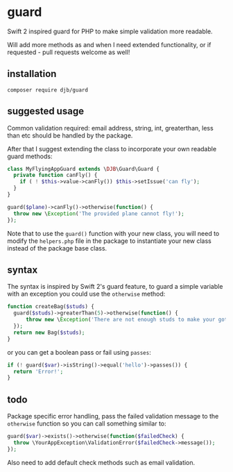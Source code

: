 # guard
Swift 2 inspired guard for PHP to make simple validation more readable.

Will add more methods as and when I need extended functionality, or if requested - pull requests welcome as well!

## installation
`composer require djb/guard`

## suggested usage
Common validation required: email address, string, int, greaterthan, less than etc should be handled by the package.

After that I suggest extending the class to incorporate your own readable guard methods:

```php
class MyFlyingAppGuard extends \DJB\Guard\Guard {
  private function canFly() {
    if ( ! $this->value->canFly()) $this->setIssue('can fly');
  }
}
```

```php
guard($plane)->canFly()->otherwise(function() {
  throw new \Exception('The provided plane cannot fly!');
});
```

Note that to use the `guard()` function with your new class, you will need to modify the `helpers.php` file in the package to instantiate your new class instead of the package base class.

## syntax
The syntax is inspired by Swift 2's guard feature, to guard a simple variable with an exception you could use the `otherwise` method:

```php
function createBag($studs) {
  guard($studs)->greaterThan(5)->otherwise(function() {
	  throw new \Exception('There are not enough studs to make your gothic bag!');
  });
  return new Bag($studs);
}
```

or you can get a boolean pass or fail using `passes`:

```php
if (! guard($var)->isString()->equal('hello')->passes()) {
  return 'Error!';
}
```

## todo
Package specific error handling, pass the failed validation message to the `otherwise` function so you can call something similar to:

```php
guard($var)->exists()->otherwise(function($failedCheck) {
  throw \YourAppException\ValidationError($failedCheck->message());
});
```

Also need to add default check methods such as email validation.

